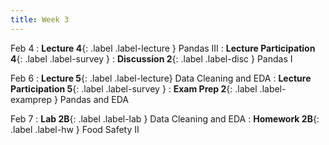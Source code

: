 ```yaml
---
title: Week 3
---
```


Feb 4
: **Lecture 4**{: .label .label-lecture } Pandas III
: **Lecture Participation 4**{: .label .label-survey } 
: **Discussion 2**{: .label .label-disc } Pandas I


Feb 6
: **Lecture 5**{: .label .label-lecture} Data Cleaning and EDA
: **Lecture Participation 5**{: .label .label-survey } 
: **Exam Prep 2**{: .label .label-examprep } Pandas and EDA


Feb 7
: **Lab 2B**{: .label .label-lab } Data Cleaning and EDA
: **Homework 2B**{: .label .label-hw } Food Safety II